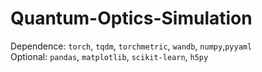 # Quantum-Optics-Simulation

Dependence: `torch`, `tqdm`, `torchmetric`, `wandb`, `numpy`,`pyyaml`   
Optional: `pandas`, `matplotlib`, `scikit-learn`, `h5py`

